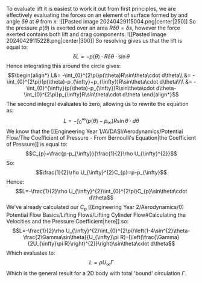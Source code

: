 To evaluate lift it is easiest to work it out from first principles, we are effectively evaluating the forces on an element of surface formed by and angle $\delta\theta$ at $\theta$ from $x$:
![[Pasted image 20240429115004.png|center|250]]
So the pressure $p(\theta)$ is exerted over an area $R\delta\theta=\delta s$, however the force exerted contains both lift and drag components:
![[Pasted image 20240429115228.png|center|300]]
So resolving gives us that the lift is equal to:
$$\delta L =-p(\theta)\cdot R \delta\theta\cdot\sin\theta$$
Hence integrating this around the circle gives:
$$\begin{align*}
L&= -\int_{0}^{2\pi}p(\theta)R\sin\theta\cdot d\theta\\
&= -\int_{0}^{2\pi}(p(\theta)-p_{\infty}+p_{\infty})R\sin\theta\cdot d\theta\\\\
&= -\int_{0}^{\infty}(p(\theta)-p_{\infty})R\sin\theta\cdot d\theta-\int_{0}^{2\pi}p_{\infty}R\sin\theta\cdot d\theta
\end{align*}$$
The second integral evaluates to zero, allowing us to rewrite the equation as:
$$L=-\int_{0}^{\infty}(p(\theta)-p_{\infty})R\sin\theta\cdot d\theta$$
We know that the [[Engineering Year 1/AVDASI/Aerodynamics/Potential Flow/The Coefficient of Pressure - From Bernoulli's Equation|the Coefficient of Pressure]] is equal to:
$$C_{p}=\frac{p-p_{\infty}}{\frac{1}{2}\rho U_{\infty}^{2}}$$
So:
$$\frac{1}{2}\rho U_{\infty}^{2}C_{p}=p-p_{\infty}$$
Hence:
$$L=-\frac{1}{2}\rho U_{\infty}^{2}\int_{0}^{2\pi}C_{p}\sin\theta\cdot d\theta$$
We've already calculated our $C_{p}$ [[Engineering Year 2/Aerodynamics/0) Potential Flow Basics/Lifting Flows/Lifting Cylinder Flow#Calculating the Velocities and the Pressure Coefficient|here]] so:
$$L=-\frac{1}{2}\rho U_{\infty}^{2}\int_{0}^{2\pi}\left(1-4\sin^{2}\theta- \frac{2\Gamma\sin\theta}{U_{\infty}\pi R}-{\left(\frac{\Gamma}{2U_{\infty}\pi R}\right)^{2}}\right)\sin\theta\cdot d\theta$$
Which evaluates to:
$$L=\rho U_\infty\Gamma$$
Which is the general result for a 2D body with total 'bound' circulation $\Gamma$.